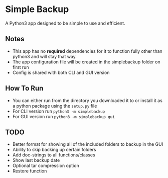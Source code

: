 # Simple Backup
A Python3 app designed to be simple to use and efficient.

## Notes
- This app has no **required** dependencies for it to function fully other than python3 and will stay that way.
- The app configuration file will be created in the simplebackup folder on first run
- Config is shared with both CLI and GUI version

## How To Run
- You can either run from the directory you downloaded it to or install it as a python package using the `setup.py` file
- For CLI version run `python3 -m simplebackup`
- For GUI version run `python3 -m simplebackup gui`

## TODO
- Better format for showing all of the included folders to backup in the GUI
- Ability to skip backing up certain folders
- Add doc-strings to all functions/classes
- Show last backup date
- Optional tar compression option
- Restore function
